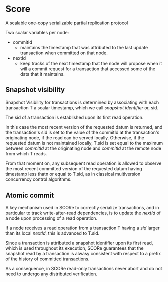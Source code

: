 
# Score

A scalable one-copy serializable partial replication protocol


Two scalar variables per node:

* commitId
    * maintains the timestamp that was attributed to the last update transaction when committed on that node.
* nextId
    * keep tracks of the next timestamp that the node will propose when it will a commit request for a transaction that accessed some of the data that it maintains.

## Snapshot visibility

Snapshot Visibility for transactions is determined by associating with each transaction T a scalar timestamp, which we call *snapshot identifier* or, sid.

The sid of a transaction is established upon its first read operation.  

In this case the most recent version of the requested datum is returned, and the transaction's sid is set to the value of the commitId at the transaction's originating node, if the read can be served locally.  Otherwise, if the requested datum is not maintained locally, T.sid is set equal to the maximum between *commitId* at the originating node and *commitId* at the remote node from which T reads.

From that moment on, any subsequent read operation is allowed to observe the most recent committed version of the requested datum having timestamp less thatn or equal to T.sid, as in classical multiversion concurrency control algorithms.


## Atomic commit

A key mechanism used in SCORe to correctly serialize transactions, and in particular to track write-after-read dependencies, is to update the *nextId* of a node upon processing of a read operation.

If a node receives a read operation from a transaction T having a *sid* larger than its local *nextId*, this is advanced to T.sid.

Since a transaction is attributed a snapshot identifier upon its first read, which is used throughout its execution, SCORe guarantees that the snapshot read by a transaction is alwasy consistent with respect to a prefix of the history of committed transactions.

As a consequence, in SCORe read-only transactions never abort and do not need to undergo any distributed verification.


